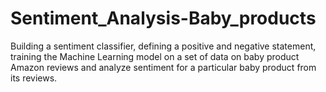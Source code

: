 # Sentiment_Analysis-Baby_products
Building a sentiment classifier, defining a positive and negative statement, training the Machine Learning model on a set of data on baby product Amazon reviews and analyze sentiment for a particular baby product from its reviews.
